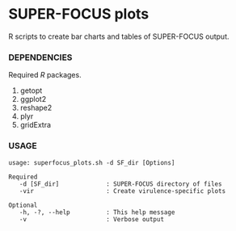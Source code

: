 # SUPER-FOCUS plots

R scripts to create bar charts and tables of SUPER-FOCUS output.

### DEPENDENCIES
Required _R_ packages.

1. getopt
2. ggplot2
3. reshape2
4. plyr
5. gridExtra

### USAGE
```
usage: superfocus_plots.sh -d SF_dir [Options]

Required
   -d [SF_dir]             : SUPER-FOCUS directory of files
   -vir                    : Create virulence-specific plots

Optional
   -h, -?, --help          : This help message
   -v                      : Verbose output
```
